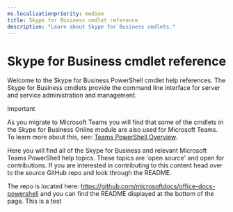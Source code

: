 ```yaml
---
ms.localizationpriority: medium
title: Skype for Business cmdlet reference
description: "Learn about Skype for Business cmdlets."
---
```


# Skype for Business cmdlet reference

Welcome to the Skype for Business PowerShell cmdlet help references. The Skype for Business cmdlets provide the command line interface for server and service administration and management.

> [!IMPORTANT]
> As you migrate to Microsoft Teams you will find that some of the cmdlets in the Skype for Business Online module are also used for Microsoft Teams. To learn more about this, see: [Teams PowerShell Overview](/MicrosoftTeams/teams-powershell-overview).

Here you will find all of the Skype for Business and relevant Microsoft Teams PowerShell help topics. These topics are 'open source' and open for contributions. If you are interested in contributing to this content head over to the source GitHub repo and look through the README.

The repo is located here: <https://github.com/microsoftdocs/office-docs-powershell> and you can find the README displayed at the bottom of the page. This is a test
